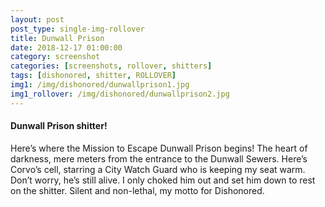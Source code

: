 ```yaml
---
layout: post
post_type: single-img-rollover
title: Dunwall Prison
date: 2018-12-17 01:00:00
category: screenshot
categories: [screenshots, rollover, shitters]
tags: [dishonored, shitter, ROLLOVER]
img1: /img/dishonored/dunwallprison1.jpg
img1_rollover: /img/dishonored/dunwallprison2.jpg
---
```

#### Dunwall Prison shitter!

Here’s where the Mission to Escape Dunwall Prison begins! The heart of darkness, mere meters from the entrance to the Dunwall Sewers. Here’s Corvo’s cell, starring a City Watch Guard who is keeping my seat warm. Don’t worry, he’s still alive. I only choked him out and set him down to rest on the shitter. Silent and non-lethal, my motto for Dishonored.
